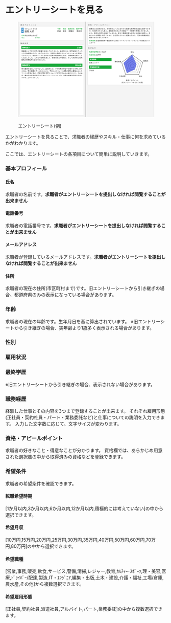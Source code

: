 # エントリーシートを見る

<figure><img src="../.gitbook/assets/capture (44) (1).png" alt=""><figcaption><p>エントリーシート(例)</p></figcaption></figure>

エントリーシートを見ることで、求職者の経歴やスキル・仕事に何を求めているかがわかります。

ここでは、エントリーシートの各項目について簡単に説明していきます。

### 基本プロフィール

#### 氏名

求職者の名前です。**求職者がエントリーシートを提出しなければ閲覧することが出来ません**

#### 電話番号

求職者の電話番号です。**求職者がエントリーシートを提出しなければ閲覧することが出来ません**

#### メールアドレス
求職者が登録しているメールアドレスです。**求職者がエントリーシートを提出しなければ閲覧することが出来ません**

#### 住所

求職者の現在の住所(市区町村まで)です。旧エントリーシートから引き継ぎの場合、都道府県のみの表示になっている場合があります。

### 年齢

求職者の現在の年齢です。生年月日を基に算出されています。
※旧エントリーシートから引き継ぎの場合、実年齢より1歳多く表示される場合があります。

### 性別

### 雇用状況

### 最終学歴
※旧エントリーシートから引き継ぎの場合、表示されない場合があります。

### 職務経歴
経験した仕事とその内容を3つまで登録することが出来ます。
それぞれ雇用形態(正社員・契約社員・パート・業務委託など)と仕事についての説明を入力できます。
入力した文字数に応じて、文字サイズが変わります。

### 資格・アピールポイント
求職者の好きなこと・得意なことが分かります。
資格欄では、あらかじめ用意された選択肢の中から取得済みの資格などを登録できます。

### 希望条件
求職者の希望条件を確認できます。
#### 転職希望時期
[1か月以内,3か月以内,6か月以内,12か月以内,積極的には考えていない]の中から選択できます。
#### 希望月収
[10万円,15万円,20万円,25万円,30万円,35万円,40万円,50万円,60万円,70万円,80万円]の中から選択できます。
#### 希望職種
[営業,事務,販売,飲食,サービス,警備,清掃,レジャー,教育,ｶﾙﾁｬｰ･ｽﾎﾟｰﾂ,理・美容,医療,ﾄﾞﾗｲﾊﾞｰ/配達,製造,IT・ｴﾝｼﾞﾆｱ,編集・出版,土木・建設,介護・福祉,工場/倉庫,農水産,その他]から複数選択できます。
#### 希望雇用形態
[正社員,契約社員,派遣社員,アルバイト,パート,業務委託]の中から複数選択できます。
